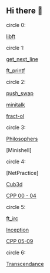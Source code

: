 ## Hi there 👋

<!--
**Jeremy-coquet/jeremy-coquet** is a ✨ _special_ ✨ repository because its `README.md` (this file) appears on your GitHub profile.

Here are some ideas to get you started:

- 🔭 I’m currently working on ...
- 🌱 I’m currently learning ...
- 👯 I’m looking to collaborate on ...
- 🤔 I’m looking for help with ...
- 💬 Ask me about ...
- 📫 How to reach me: ...
- 😄 Pronouns: ...
- ⚡ Fun fact: ...
-->

circle 0: 

  [libft](https://github.com/Jeremy-coquet/libft)
  
circle 1:

  [get_next_line](https://github.com/Jeremy-coquet/Get_next_line)

  [ft_printf](https://github.com/Jeremy-coquet/Ft_printf)
  
circle 2:
  
  [push_swap](https://github.com/Jeremy-coquet/push_swap)
  
  [minitalk](https://github.com/Jeremy-coquet/minitalk)
  
  [fract-ol](https://github.com/Jeremy-coquet/fract-ol)
  
circle 3:
  
  [Philosophers](https://github.com/Jeremy-coquet/Philosophers)
  
  [Minishell]
  
circle 4:
  
  [NetPractice]
  
  [Cub3d](https://github.com/Jeremy-coquet/Cub3d)
  
  [CPP 00 - 04](https://github.com/Jeremy-coquet/CPP00-04)

circle 5:
  
  [ft_irc](https://github.com/Jeremy-coquet/ft_irc)
  
  [Inception](https://github.com/Jeremy-coquet/Inception)
  
  [CPP 05-09](https://github.com/Jeremy-coquet/CPP05-09)

circle 6:
  
  [Transcendance](https://github.com/Jeremy-coquet/Transcendance)
  
